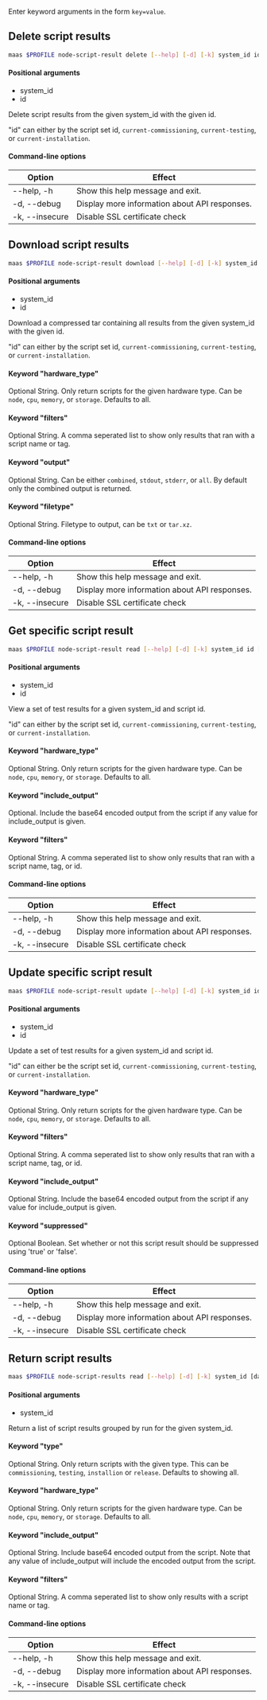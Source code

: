 Enter keyword arguments in the form `key=value`.

## Delete script results

```bash
maas $PROFILE node-script-result delete [--help] [-d] [-k] system_id id [data ...]
```

#### Positional arguments
- system_id
- id

Delete script results from the given system_id with the given id.

"id" can either by the script set id, ``current-commissioning``, ``current-testing``, or ``current-installation``.

#### Command-line options
| Option         | Effect                                        |
|----------------|-----------------------------------------------|
| --help, -h     | Show this help message and exit.              |
| -d, --debug    | Display more information about API responses. |
| -k, --insecure | Disable SSL certificate check                 |

## Download script results

```bash
maas $PROFILE node-script-result download [--help] [-d] [-k] system_id id [data ...]
```

#### Positional arguments
- system_id
- id


Download a compressed tar containing all results from the given system_id with the given id.

"id" can either by the script set id, ``current-commissioning``, ``current-testing``, or ``current-installation``.

#### Keyword "hardware_type"
Optional String.  Only return scripts for the given hardware type.  Can be ``node``, ``cpu``, ``memory``, or ``storage``.  Defaults to all.

#### Keyword "filters"
Optional String. A comma seperated list to show only results that ran with a script name or tag.

#### Keyword "output"
Optional String.  Can be either ``combined``, ``stdout``, ``stderr``, or ``all``. By default only the combined output is returned.

#### Keyword "filetype"
Optional String. Filetype to output, can be ``txt`` or ``tar.xz``.

#### Command-line options
| Option         | Effect                                        |
|----------------|-----------------------------------------------|
| --help, -h     | Show this help message and exit.              |
| -d, --debug    | Display more information about API responses. |
| -k, --insecure | Disable SSL certificate check                 |

## Get specific script result

```bash
maas $PROFILE node-script-result read [--help] [-d] [-k] system_id id [data ...]
```

#### Positional arguments
- system_id
- id


View a set of test results for a given system_id and script id.

"id" can either by the script set id, ``current-commissioning``, ``current-testing``, or ``current-installation``.

#### Keyword "hardware_type"
Optional String.  Only return scripts for the given hardware type.  Can be ``node``, ``cpu``, ``memory``, or ``storage``.  Defaults to all.

#### Keyword "include_output"
Optional.  Include the base64 encoded output from the script if any value for include_output is given.

#### Keyword "filters"
Optional String. A comma seperated list to show only results that ran with a script name, tag, or id.

#### Command-line options
| Option         | Effect                                        |
|----------------|-----------------------------------------------|
| --help, -h     | Show this help message and exit.              |
| -d, --debug    | Display more information about API responses. |
| -k, --insecure | Disable SSL certificate check                 |

## Update specific script result

```bash
maas $PROFILE node-script-result update [--help] [-d] [-k] system_id id [data ...]
```

#### Positional arguments
- system_id
- id

Update a set of test results for a given system_id and script id.

"id" can either be the script set id, ``current-commissioning``, ``current-testing``, or ``current-installation``.

#### Keyword "hardware_type"
Optional String.  Only return scripts for the given hardware type.  Can be ``node``, ``cpu``, ``memory``, or ``storage``.  Defaults to all.

#### Keyword "filters"
Optional String. A comma seperated list to show only results that ran with a script name, tag, or id.

#### Keyword "include_output"
Optional String.  Include the base64 encoded output from the script if any value for include_output is given.

#### Keyword "suppressed"
Optional Boolean. Set whether or not this script result should be suppressed using 'true' or 'false'.

#### Command-line options
| Option         | Effect                                        |
|----------------|-----------------------------------------------|
| --help, -h     | Show this help message and exit.              |
| -d, --debug    | Display more information about API responses. |
| -k, --insecure | Disable SSL certificate check                 |

## Return script results

```bash
maas $PROFILE node-script-results read [--help] [-d] [-k] system_id [data ...]
```

#### Positional arguments
- system_id

Return a list of script results grouped by run for the given system_id.

#### Keyword "type"
Optional String.  Only return scripts with the given type. This can be ``commissioning``, ``testing``, ``installion`` or ``release``. Defaults to showing all.

#### Keyword "hardware_type"
Optional String.  Only return scripts for the given hardware type.  Can be ``node``, ``cpu``, ``memory``, or ``storage``.  Defaults to all.

#### Keyword "include_output"
Optional String.  Include base64 encoded output from the script. Note that any value of include_output will include the encoded output from the script.

#### Keyword "filters"
Optional String. A comma seperated list to show only results with a script name or tag.

#### Command-line options
| Option         | Effect                                        |
|----------------|-----------------------------------------------|
| --help, -h     | Show this help message and exit.              |
| -d, --debug    | Display more information about API responses. |
| -k, --insecure | Disable SSL certificate check                 |

